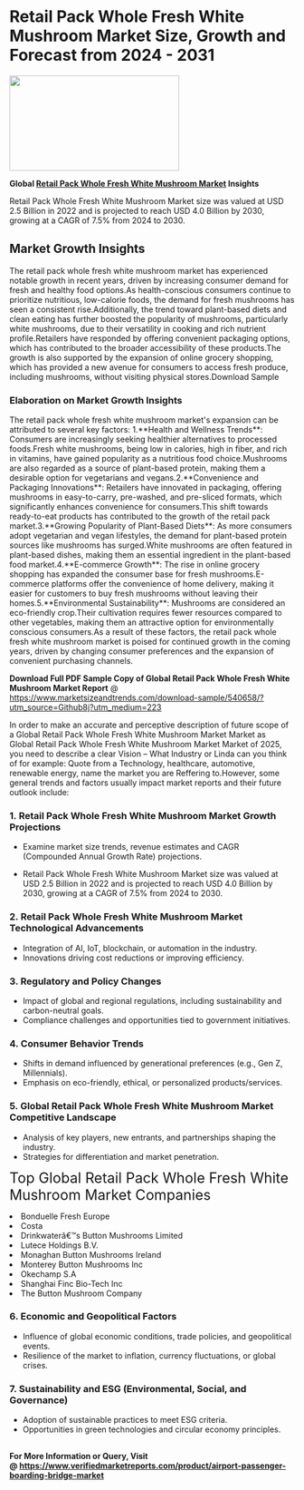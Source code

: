 <H1>Retail Pack Whole Fresh White Mushroom Market Size, Growth and Forecast from 2024 - 2031</H1><img class="aligncenter size-medium wp-image-584254" src="https://thirdeyenews.in/wp-content/uploads/2024/09/Global-Market-Research-300x168.jpeg" alt="" width="300" height="168" /><p><strong>Global&nbsp;<a href="https://www.marketsizeandtrends.com/download-sample/540658/?utm_source=Github8j?utm_medium=223">Retail Pack Whole Fresh White Mushroom Market</a> Insights</strong></p><p>Retail Pack Whole Fresh White Mushroom Market size was valued at USD 2.5 Billion in 2022 and is projected to reach USD 4.0 Billion by 2030, growing at a CAGR of 7.5% from 2024 to 2030.</p><p><h2>Market Growth Insights</h2> The retail pack whole fresh white mushroom market has experienced notable growth in recent years, driven by increasing consumer demand for fresh and healthy food options.As health-conscious consumers continue to prioritize nutritious, low-calorie foods, the demand for fresh mushrooms has seen a consistent rise.Additionally, the trend toward plant-based diets and clean eating has further boosted the popularity of mushrooms, particularly white mushrooms, due to their versatility in cooking and rich nutrient profile.Retailers have responded by offering convenient packaging options, which has contributed to the broader accessibility of these products.The growth is also supported by the expansion of online grocery shopping, which has provided a new avenue for consumers to access fresh produce, including mushrooms, without visiting physical stores.Download Sample <h3>Elaboration on Market Growth Insights</h3> The retail pack whole fresh white mushroom market's expansion can be attributed to several key factors: 1.**Health and Wellness Trends**: Consumers are increasingly seeking healthier alternatives to processed foods.Fresh white mushrooms, being low in calories, high in fiber, and rich in vitamins, have gained popularity as a nutritious food choice.Mushrooms are also regarded as a source of plant-based protein, making them a desirable option for vegetarians and vegans.2.**Convenience and Packaging Innovations**: Retailers have innovated in packaging, offering mushrooms in easy-to-carry, pre-washed, and pre-sliced formats, which significantly enhances convenience for consumers.This shift towards ready-to-eat products has contributed to the growth of the retail pack market.3.**Growing Popularity of Plant-Based Diets**: As more consumers adopt vegetarian and vegan lifestyles, the demand for plant-based protein sources like mushrooms has surged.White mushrooms are often featured in plant-based dishes, making them an essential ingredient in the plant-based food market.4.**E-commerce Growth**: The rise in online grocery shopping has expanded the consumer base for fresh mushrooms.E-commerce platforms offer the convenience of home delivery, making it easier for customers to buy fresh mushrooms without leaving their homes.5.**Environmental Sustainability**: Mushrooms are considered an eco-friendly crop.Their cultivation requires fewer resources compared to other vegetables, making them an attractive option for environmentally conscious consumers.As a result of these factors, the retail pack whole fresh white mushroom market is poised for continued growth in the coming years, driven by changing consumer preferences and the expansion of convenient purchasing channels.</p><p><span class=""><strong>Download Full PDF Sample Copy of Global Retail Pack Whole Fresh White Mushroom Market Report</strong> @ <a href="https://www.marketsizeandtrends.com/download-sample/540658/?utm_source=Github8j?utm_medium=223" target="_blank">https://www.marketsizeandtrends.com/download-sample/540658/?utm_source=Github8j?utm_medium=223</a></span></p><p>In order to make an accurate and perceptive description of future scope of a Global&nbsp;Retail Pack Whole Fresh White Mushroom Market Market as Global&nbsp;Retail Pack Whole Fresh White Mushroom Market Market of 2025, you need to describe a clear Vision &ndash; What Industry or Linda can you think of for example: Quote from a Technology, healthcare, automotive, renewable energy, name the market you are Reffering to.However, some general trends and factors usually impact market reports and their future outlook include:</p><h3>1.&nbsp;<strong>Retail Pack Whole Fresh White Mushroom Market Growth Projections</strong></h3><ul><li>Examine market size trends, revenue estimates and CAGR (Compounded Annual Growth Rate) projections.</li><li><p>Retail Pack Whole Fresh White Mushroom Market size was valued at USD 2.5 Billion in 2022 and is projected to reach USD 4.0 Billion by 2030, growing at a CAGR of 7.5% from 2024 to 2030.</p></li></ul><h3>2.&nbsp;<strong>Retail Pack Whole Fresh White Mushroom Market Technological Advancements</strong></h3><ul><li>Integration of AI, IoT, blockchain, or automation in the industry.</li><li>Innovations driving cost reductions or improving efficiency.</li></ul><h3>3.&nbsp;<strong>Regulatory and Policy Changes</strong></h3><ul><li>Impact of global and regional regulations, including sustainability and carbon-neutral goals.</li><li>Compliance challenges and opportunities tied to government initiatives.</li></ul><h3>4.&nbsp;<strong>Consumer Behavior Trends</strong></h3><ul><li>Shifts in demand influenced by generational preferences (e.g., Gen Z, Millennials).</li><li>Emphasis on eco-friendly, ethical, or personalized products/services.</li></ul><h3>5.&nbsp;<strong>Global Retail Pack Whole Fresh White Mushroom Market Competitive Landscape</strong></h3><ul><li>Analysis of key players, new entrants, and partnerships shaping the industry.</li><li>Strategies for differentiation and market penetration.</li></ul><p data-pm-slice="1 1 []"><span style="color: inherit; font-family: inherit; font-size: 25px;">Top Global Retail Pack Whole Fresh White Mushroom Market Companies</span></p><div class="" data-test-id=""><p><li>Bonduelle Fresh Europe</li><li> Costa</li><li> Drinkwaterâ€™s Button Mushrooms Limited</li><li> Lutece Holdings B.V.</li><li> Monaghan Button Mushrooms Ireland</li><li> Monterey Button Mushrooms Inc</li><li> Okechamp S.A</li><li> Shanghai Finc Bio-Tech Inc</li><li> The Button Mushroom Company</li></p></div><h3>6.&nbsp;<strong>Economic and Geopolitical Factors</strong></h3><ul><li>Influence of global economic conditions, trade policies, and geopolitical events.</li><li>Resilience of the market to inflation, currency fluctuations, or global crises.</li></ul><h3>7.&nbsp;<strong>Sustainability and ESG (Environmental, Social, and Governance)</strong></h3><ul><li>Adoption of sustainable practices to meet ESG criteria.</li><li>Opportunities in green technologies and circular economy principles.</li></ul><h2><strong style="font-size: 14px;">For More Information or Query, Visit @&nbsp;</strong><a style="background-color: #ffffff; font-size: 14px;" href="https://www.marketsizeandtrends.com/report/retail-pack-whole-fresh-white-mushroom-market/" target="_blank">https://www.verifiedmarketreports.com/product/airport-passenger-boarding-bridge-market</a></h2>